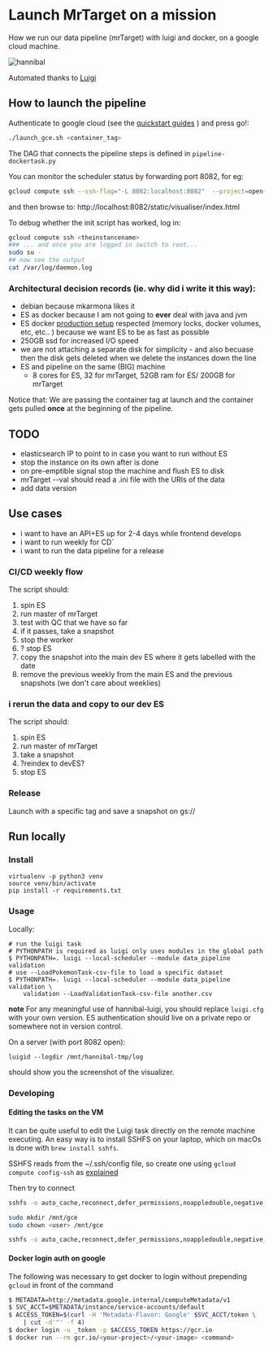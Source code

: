 # Launch MrTarget on a mission

How we run our data pipeline (mrTarget) with luigi and docker, on a google cloud machine.

![hannibal](http://s2.quickmeme.com/img/a9/a9ed842f739e930dc8e9340bafbbaeaf77994c50c74fc6a86b046b54cb9b2c59.jpg)

Automated thanks to [Luigi](https://github.com/spotify/luigi)

## How to launch the pipeline

Authenticate to google cloud (see the [quickstart guides](https://cloud.google.com/sdk/docs/quickstarts) ) and press go!:

```sh
./launch_gce.sh <container_tag>
```

The DAG that connects the pipeline steps is defined in `pipeline-dockertask.py`

You can monitor the scheduler status by forwarding port 8082, for eg:

```sh
gcloud compute ssh --ssh-flag="-L 8082:localhost:8082"  --project=open-targets-eu-dev hannibal-master-1013-1112 --zone=europe-west1-d
```

and then browse to: http://localhost:8082/static/visualiser/index.html

To debug whether the init script has worked, log in:

```sh
gcloud compute ssh <theinstancename>
### ... and once you are logged in switch to root...
sudo su -
## now see the output
cat /var/log/daemon.log
```


### Architectural decision records (ie. why did i write it this way):

* debian because mkarmona likes it
* ES as docker because I am not going to **ever** deal with java and jvm
* ES docker [production setup](https://www.elastic.co/guide/en/elasticsearch/reference/current/docker.html#docker-cli-run-prod-mode) respected (memory locks, docker volumes, etc, etc.. ) because we want ES to be as fast as possible
* 250GB ssd for increased I/O speed
* we are not attaching a separate disk for simplicity - and also becuase then the disk gets deleted when we delete the instances down the line
* ES and pipeline on the same (BIG) machine
  * 8 cores for ES, 32 for mrTarget, 52GB ram for ES/ 200GB for mrTarget

Notice that:
We are passing the container tag at launch and the container gets pulled **once** at the beginning of the pipeline.


## TODO

* elasticsearch IP to point to in case you want to run without ES
* stop the instance on its own after is done
* on pre-emptible signal stop the machine and flush ES to disk
* mrTarget --val should read a .ini file with the URIs of the data
* add data version

## Use cases

- i want to have an API+ES up for 2-4 days while frontend develops
- i want to run weekly for CD` 
- i want to run the data pipeline for a release

### CI/CD weekly flow

The script should:

1. spin ES
2. run master of mrTarget
3. test with QC that we have so far
4. if it passes, take a snapshot
5. stop the worker
6. ? stop ES
7. copy the snapshot into the main dev ES where it gets labelled with the date
8. remove the previous weekly from the main ES and the previous snapshots (we don't care about weeklies)

### i rerun the data and copy to our dev ES

The script should:
1. spin ES
2. run master of mrTarget
3. take a snapshot
5. ?reindex to devES?
6. stop ES

### Release

Launch with a specific tag and save a snapshot on gs://

## Run locally

### Install

```shell
virtualenv -p python3 venv
source venv/bin/activate
pip install -r requirements.txt
```

### Usage

Locally:

```shell
# run the luigi task
# PYTHONPATH is required as luigi only uses modules in the global path
$ PYTHONPATH=. luigi --local-scheduler --module data_pipeline validation
# use --LoadPokemonTask-csv-file to load a specific dataset
$ PYTHONPATH=. luigi --local-scheduler --module data_pipeline validation \
    validation --LoadValidationTask-csv-file another.csv
```

**note**
For any meaningful use of hannibal-luigi, you should replace `luigi.cfg` with your own version. 
ES authentication should live on a private repo or somewhere not in version control.

On a server (with port 8082 open):

```
luigid --logdir /mnt/hannibal-tmp/log
```

should show you the screenshot of the visualizer.

### Developing

#### Editing the tasks on the VM

It can be quite useful to edit the Luigi task directly on the remote machine executing. An easy way is to install SSHFS on your laptop, which on macOs is done with `brew install sshfs`.

SSHFS reads from the ~/.ssh/config file, so create one using `gcloud compute config-ssh` as [explained](https://cloud.google.com/sdk/gcloud/reference/compute/config-ssh)

Then try to connect

```sh
sshfs -o auto_cache,reconnect,defer_permissions,noappledouble,negative_vncache,volname=hannibal 

sudo mkdir /mnt/gce
sudo chown <user> /mnt/gce

sshfs -o auto_cache,reconnect,defer_permissions,noappledouble,negative_vncache,IdentityFile=~/.ssh/google_compute_engine.pub <user_name>@<instance-name>.<region>.<project_id>:/home/<user_name> /mnt/gce

```

#### Docker login auth on google

The following was necessary to get docker to login without prepending `gcloud`
in front of the command

```sh
$ METADATA=http://metadata.google.internal/computeMetadata/v1
$ SVC_ACCT=$METADATA/instance/service-accounts/default
$ ACCESS_TOKEN=$(curl -H 'Metadata-Flavor: Google' $SVC_ACCT/token \
    | cut -d'"' -f 4)
$ docker login -u _token -p $ACCESS_TOKEN https://gcr.io
$ docker run --rm gcr.io/<your-project>/<your-image> <command>
```